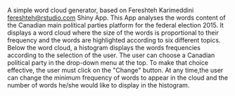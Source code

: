 A simple word cloud generator, based on Fereshteh Karimeddini <fereshteh@rstudio.com> Shiny App.
This App analyses the words content of the Canadian main political parties platform for the federal election 2015. It displays a word cloud where the size of the words is proportional to their frequency and the words are highlighted according to six different topics. Below the word cloud, a histogram displays the words frequencies according to the selection of the user.
The user can choose a Canadian political party in the drop-down menu at the top. To make that choice effective, the user must click on the "Change" button. At any time,the user can change the minimum frequency of words to appear in the cloud and the number of words he/she would like to display in the histogram.